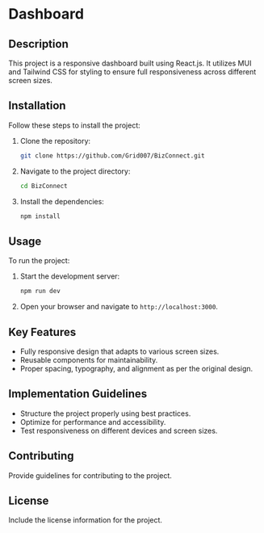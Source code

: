 # Dashboard

## Description
This project is a responsive dashboard built using React.js. It utilizes MUI and Tailwind CSS for styling to ensure full responsiveness across different screen sizes.

## Installation
Follow these steps to install the project:

1. Clone the repository:
    ```bash
    git clone https://github.com/Grid007/BizConnect.git
    ```
2. Navigate to the project directory:
    ```bash
    cd BizConnect
    ```
3. Install the dependencies:
    ```bash
    npm install
    ```

## Usage
To run the project:

1. Start the development server:
    ```bash
    npm run dev
    ```
2. Open your browser and navigate to `http://localhost:3000`.

## Key Features
- Fully responsive design that adapts to various screen sizes.
- Reusable components for maintainability.
- Proper spacing, typography, and alignment as per the original design.

## Implementation Guidelines
- Structure the project properly using best practices.
- Optimize for performance and accessibility.
- Test responsiveness on different devices and screen sizes.

## Contributing
Provide guidelines for contributing to the project.

## License
Include the license information for the project.
